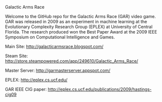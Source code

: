 Galactic Arms Race

Welcome to the GitHub repo for the Galactic Arms Race (GAR) video game. GAR was released in 2009 as an experiment in machine learning at the Evolutionary Complexity Research Group (EPLEX) at University of Central Florida. The research produced won the Best Paper Award at the 2009 IEEE Symposium on Computational Intelligence and Games.

Main Site: http://galacticarmsrace.blogspot.com/

Steam Site: http://store.steampowered.com/app/249610/Galactic_Arms_Race/

Master Server: http://garmasterserver.appspot.com/

EPLEX: http://eplex.cs.ucf.edu/

GAR IEEE CIG paper: http://eplex.cs.ucf.edu/publications/2009/hastings-cig09






